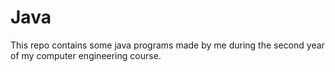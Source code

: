 # Java

This repo contains some java programs made by me during the second year of my computer engineering course.
